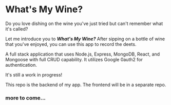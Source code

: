 # What's My Wine?
Do you love dishing on the wine you've just tried but can't remember what it's called? 

Let me introduce you to ***What's My Wine?*** After sipping on a bottle of wine that you've enjoyed, you can use this app to record the deets.

A full stack application that uses Node.js, Express, MongoDB, React, and Mongoose with full CRUD capability. It utilizes Google 0auth2 for authentication.

It's still a work in progress!

This repo is the backend of my app. The frontend will be in a separate repo.

### more to come...